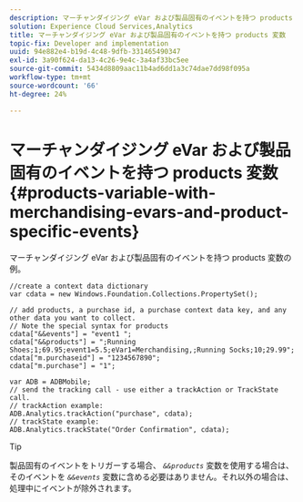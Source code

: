 ```yaml
---
description: マーチャンダイジング eVar および製品固有のイベントを持つ products 変数の例。
solution: Experience Cloud Services,Analytics
title: マーチャンダイジング eVar および製品固有のイベントを持つ products 変数
topic-fix: Developer and implementation
uuid: 94e882e4-b19d-4c48-9dfb-331465490347
exl-id: 3a90f624-da13-4c26-9e4c-3a4af33bc5ee
source-git-commit: 5434d8809aac11b4ad6dd1a3c74dae7dd98f095a
workflow-type: tm+mt
source-wordcount: '66'
ht-degree: 24%

---
```


# マーチャンダイジング eVar および製品固有のイベントを持つ products 変数{#products-variable-with-merchandising-evars-and-product-specific-events}

マーチャンダイジング eVar および製品固有のイベントを持つ products 変数の例。

```
//create a context data dictionary 
var cdata = new Windows.Foundation.Collections.PropertySet(); 
  
// add products, a purchase id, a purchase context data key, and any other data you want to collect. 
// Note the special syntax for products 
cdata["&&events"] = "event1 "; 
cdata["&&products"] = ";Running Shoes;1;69.95;event1=5.5;eVar1=Merchandising,;Running Socks;10;29.99"; 
cdata["m.purchaseid"] = "1234567890"; 
cdata["m.purchase"] = "1"; 
  
var ADB = ADBMobile; 
// send the tracking call - use either a trackAction or TrackState call. 
// trackAction example: 
ADB.Analytics.trackAction("purchase", cdata); 
// trackState example: 
ADB.Analytics.trackState("Order Confirmation", cdata);
```

>[!TIP]
>
>製品固有のイベントをトリガーする場合、 *`&&products`* 変数を使用する場合は、そのイベントを *`&&events`* 変数に含める必要はありません。それ以外の場合は、処理中にイベントが除外されます。
